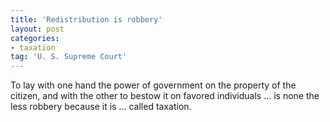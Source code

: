 ```yaml
---
title: 'Redistribution is robbery'
layout: post
categories:
- taxation
tag: 'U. S. Supreme Court'
---
```


To lay with one hand the power of government on the property of the citizen, and with the other to bestow it on favored individuals … is none the less robbery because it is … called taxation.